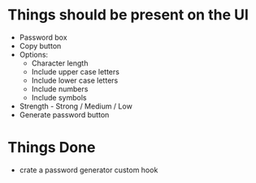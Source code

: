 # Things should be present on the UI
- Password box
- Copy button
- Options:
  -  Character length
  - Include upper case letters
  - Include lower case letters
  - Include numbers
  - Include symbols
- Strength - Strong / Medium / Low
- Generate password button


# Things Done
- crate a password generator custom hook
